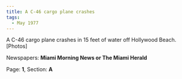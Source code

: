 ```yaml
---  
title: A C-46 cargo plane crashes  
tags:  
  - May 1977  
---  
```

  
A C-46 cargo plane crashes in 15 feet of water off Hollywood Beach. [Photos]  
  
Newspapers: **Miami Morning News or The Miami Herald**  
  
Page: **1**, Section: **A** 
